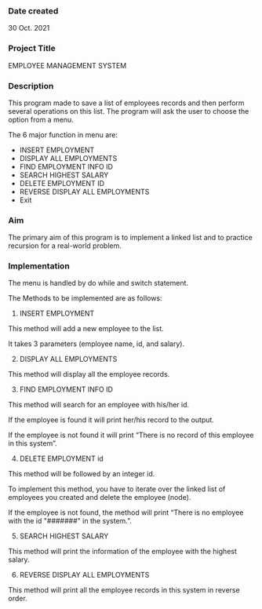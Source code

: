 ### Date created
30 Oct. 2021

### Project Title
EMPLOYEE MANAGEMENT SYSTEM

### Description
This program made to save a list of employees records and then perform several operations on this list.
The program will ask the user to choose the option from a menu.

The 6 major function in menu are:
- INSERT EMPLOYMENT
- DISPLAY ALL EMPLOYMENTS
- FIND EMPLOYMENT INFO ID
- SEARCH HIGHEST SALARY
- DELETE EMPLOYMENT ID
- REVERSE DISPLAY ALL EMPLOYMENTS
- Exit


### Aim
The primary aim of this program is to implement a linked list and to practice recursion for a real-world problem.


### Implementation
The menu is handled by do while and switch statement.

The Methods to be implemented are as follows:


1. INSERT EMPLOYMENT

This method will add a new employee to the list.


It takes 3 parameters (employee name, id, and salary).


2. DISPLAY ALL EMPLOYMENTS

This method will display all the employee records.


3. FIND EMPLOYMENT INFO ID

This method will search for an employee with his/her id.


If the employee is found it will print her/his record to the output.


If the employee is not found it will print “There is no record of this employee in
this system”.


4. DELETE EMPLOYMENT id

This method will be followed by an integer id. 

To implement this method, you
have to iterate over the linked list of employees you created and delete the
employee (node). 

If the employee is not found, the method will print “There is no
employee with the id "#######" in the system.”.


5. SEARCH HIGHEST SALARY

This method will print the information of the employee with the highest salary.


6. REVERSE DISPLAY ALL EMPLOYMENTS

This method will print all the employee records in this system in reverse order.

